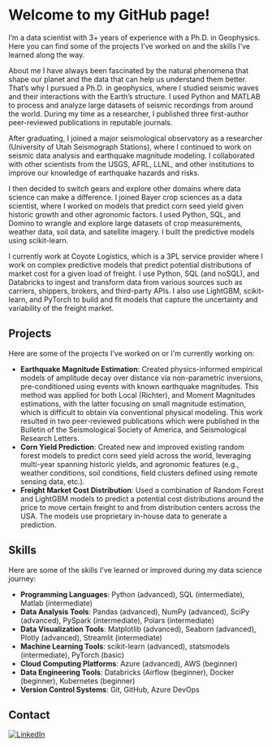 # Welcome to my GitHub page!

I’m a data scientist with 3+ years of experience with a Ph.D. in Geophysics. Here you can find some of the projects I’ve worked on and the skills I’ve learned along the way.

About me
I have always been fascinated by the natural phenomena that shape our planet and the data that can help us understand them better. That’s why I pursued a Ph.D. in geophysics, where I studied seismic waves and their interactions with the Earth’s structure. I used Python and MATLAB to process and analyze large datasets of seismic recordings from around the world. During my time as a researcher, I published three first-author peer-reviewed publications in reputable journals.

After graduating, I joined a major seismological observatory as a researcher (University of Utah Seismograph Stations), where I continued to work on seismic data analysis and earthquake magnitude modeling. I collaborated with other scientists from the USGS, AFRL, LLNL, and other institutions to improve our knowledge of earthquake hazards and risks.

I then decided to switch gears and explore other domains where data science can make a difference. I joined Bayer crop sciences as a data scientist, where I worked on models that predict corn seed yield given historic growth and other agronomic factors. I used Python, SQL, and Domino to wrangle and explore large datasets of crop measurements, weather data, soil data, and satellite imagery. I built the predictive models using scikit-learn.

I currently work at Coyote Logistics, which is a 3PL service provider where I work on complex predictive models that predict potential distributions of market cost for a given load of freight. I use Python, SQL (and noSQL), and Databricks to ingest and transform data from various sources such as carriers, shippers, brokers, and third-party APIs. I also use LightGBM, scikit-learn, and PyTorch to build and fit models that capture the uncertainty and variability of the freight market.

## Projects

Here are some of the projects I've worked on or I'm currently working on:

- **Earthquake Magnitude Estimation**: Created physics-informed empirical models of amplitude decay over distance via non-parametric inversions, pre-conditioned using events with known earthquake magnitudes. This method was applied for both Local (Richter), and Moment Magnitudes estimations, with the latter focusing on small magnitude estimation, which is difficult to obtain via conventional physical modeling. This work resulted in two peer-reviewed publications which were published in the Bulletin of the Seismological Society of America, and Seismological Research Letters.
- **Corn Yield Prediction**: Created new and improved existing random forest models to predict corn seed yield across the world, leveraging multi-year spanning historic yields, and agronomic features (e.g., weather conditions, soil conditions, field clusters defined using remote sensing data, etc.).
- **Freight Market Cost Distribution**: Used a combination of Random Forest and LightGBM models to predict a potential cost distributions around the price to move certain freight to and from distribution centers across the USA. The models use proprietary in-house data to generate a prediction.

## Skills

Here are some of the skills I've learned or improved during my data science journey:

- **Programming Languages**: Python (advanced), SQL (intermediate), Matlab (intermediate)
- **Data Analysis Tools**: Pandas (advanced), NumPy (advanced), SciPy (advanced), PySpark (intermediate), Polars (intermediate)
- **Data Visualization Tools**: Matplotlib (advanced), Seaborn (advanced), Plotly (advanced), Streamlit (intermediate) 
- **Machine Learning Tools**: scikit-learn (advanced), statsmodels (intermediate), PyTorch (basic)
- **Cloud Computing Platforms**: Azure (advanced), AWS (beginner)
- **Data Engineering Tools**: Databricks (Airflow (beginner), Docker (beginner), Kubernetes (beginner)
- **Version Control Systems**: Git, GitHub, Azure DevOps

## Contact
[![LinkedIn](https://img.shields.io/badge/LinkedIn-0077B5?style=for-the-badge&logo=linkedin&logoColor=white)](https://www.linkedin.com/in/holt-james-ds/)

